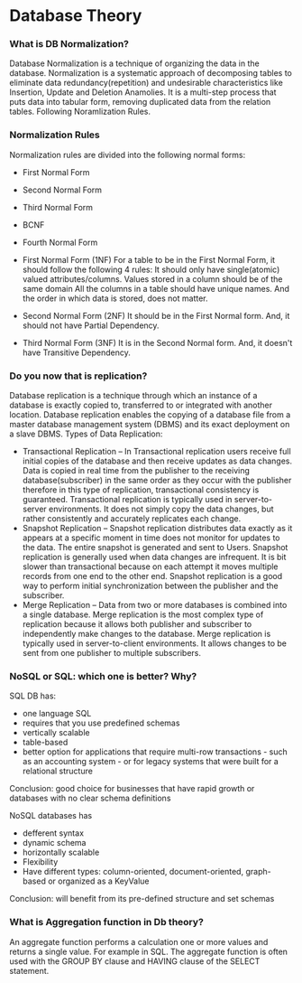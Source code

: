 # Database Theory

### What is DB Normalization?
Database Normalization is a technique of organizing the data in the database. Normalization is a systematic approach of decomposing tables to eliminate data redundancy(repetition) and undesirable characteristics like Insertion, Update and Deletion Anamolies. It is a multi-step process that puts data into tabular form, removing duplicated data from the relation tables. Following Noramlization Rules.

###  Normalization Rules
Normalization rules are divided into the following normal forms:

- First Normal Form
- Second Normal Form
- Third Normal Form
- BCNF
- Fourth Normal Form

- First Normal Form (1NF)
For a table to be in the First Normal Form, it should follow the following 4 rules:
It should only have single(atomic) valued attributes/columns.
Values stored in a column should be of the same domain
All the columns in a table should have unique names.
And the order in which data is stored, does not matter.

- Second Normal Form (2NF)
It should be in the First Normal form.
And, it should not have Partial Dependency.

- Third Normal Form (3NF)
It is in the Second Normal form.
And, it doesn't have Transitive Dependency.


### Do you now that is replication?
Database replication is a technique through which an instance of a database is exactly copied to, transferred to or integrated with another location. Database replication enables the copying of a database file from a master database management system (DBMS) and its exact deployment on a slave DBMS.
Types of Data Replication:

- Transactional Replication – In Transactional replication users receive full initial copies of the database and then receive updates as data changes. Data is copied in real time from the publisher to the receiving database(subscriber) in the same order as they occur with the publisher therefore in this type of replication, transactional consistency is guaranteed. Transactional replication is typically used in server-to-server environments. It does not simply copy the data changes, but rather consistently and accurately replicates each change.
- Snapshot Replication – Snapshot replication distributes data exactly as it appears at a specific moment in time does not monitor for updates to the data. The entire snapshot is generated and sent to Users. Snapshot replication is generally used when data changes are infrequent. It is bit slower than transactional because on each attempt it moves multiple records from one end to the other end. Snapshot replication is a good way to perform initial synchronization between the publisher and the subscriber.
- Merge Replication – Data from two or more databases is combined into a single database. Merge replication is the most complex type of replication because it allows both publisher and subscriber to independently make changes to the database. Merge replication is typically used in server-to-client environments. It allows changes to be sent from one publisher to multiple subscribers.

### NoSQL or SQL: which one is better? Why?
SQL DB has:
- one language SQL
- requires that you use predefined schemas
- vertically scalable
- table-based
- better option for applications that require multi-row transactions - such as an accounting system - or for legacy systems that were built for a relational structure

Conclusion:
good choice for businesses that have rapid growth or databases with no clear schema definitions

NoSQL databases has
- defferent syntax
-  dynamic schema
- horizontally scalable
- Flexibility
- Have different types: column-oriented, document-oriented, graph-based or organized as a KeyValue

Conclusion:
will benefit from its pre-defined structure and set schemas

### What is Aggregation function in Db theory?

An aggregate function performs a calculation one or more values and returns a single value.
For example in SQL.
The aggregate function is often used with the GROUP BY clause and HAVING clause of the SELECT statement.